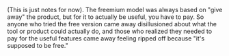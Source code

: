 (This is just notes for now).
The freemium model was always based on "give away" the product, but for it to actually be useful, you have to pay. So anyone who tried the free version came away disillusioned about what the tool or product could actually do, and those who realized they needed to pay for the useful features came away feeling ripped off because "it's supposed to be free."
